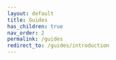 ```yaml
---
layout: default
title: Guides
has_children: true
nav_order: 2
permalink: /guides
redirect_to: /guides/introduction
---
```

